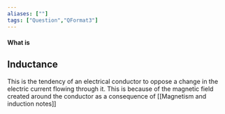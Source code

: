 ```yaml
---
aliases: [""]
tags: ["Question","QFormat3"]
---
```


#### What is
## Inductance
This is the tendency of an electrical conductor to oppose a change in the electric current flowing through it. This is because of the magnetic field created around the conductor as a consequence of [[Magnetism and induction notes]]